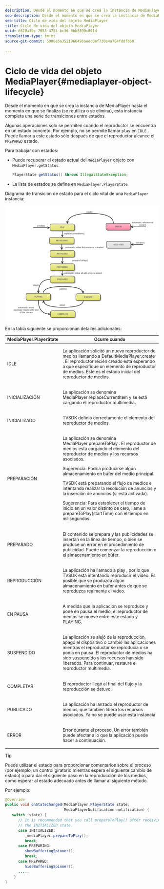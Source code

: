```yaml
---
description: Desde el momento en que se crea la instancia de MediaPlayer hasta el momento en que se finaliza (se reutiliza o se elimina), esta instancia completa una serie de transiciones entre estados.
seo-description: Desde el momento en que se crea la instancia de MediaPlayer hasta el momento en que se finaliza (se reutiliza o se elimina), esta instancia completa una serie de transiciones entre estados.
seo-title: Ciclo de vida del objeto MediaPlayer
title: Ciclo de vida del objeto MediaPlayer
uuid: 6670a30c-7053-4754-bc36-6bb8590c001d
translation-type: tm+mt
source-git-commit: 5908e5a3521966496aeec0ef730e4a704fddfb68

---
```



# Ciclo de vida del objeto MediaPlayer{#mediaplayer-object-lifecycle}

Desde el momento en que se crea la instancia de MediaPlayer hasta el momento en que se finaliza (se reutiliza o se elimina), esta instancia completa una serie de transiciones entre estados.

Algunas operaciones solo se permiten cuando el reproductor se encuentra en un estado concreto. Por ejemplo, no se permite llamar `play` en `IDLE` . Puede llamar a este estado sólo después de que el reproductor alcance el `PREPARED` estado.

Para trabajar con estados:

* Puede recuperar el estado actual del `MediaPlayer` objeto con `MediaPlayer.getStatus`.

   ```java
   PlayerState getStatus() throws IllegalStateException;
   ```

* La lista de estados se define en `MediaPlayer.PlayerState`.

Diagrama de transición de estado para el ciclo vital de una `MediaPlayer` instancia:
<!--<a id="fig_1C55DE3F186F4B36AFFDCDE90379534C"></a>-->

![](assets/player-state-transitions-diagram-android_1.2_web.png)

En la tabla siguiente se proporcionan detalles adicionales:

<table id="table_426F0093E4214EA88CD72A7796B58DFD"> 
 <thead> 
  <tr> 
   <th colname="col1" class="entry"> MediaPlayer.PlayerState </th> 
   <th colname="col2" class="entry"> Ocurre cuando </th> 
  </tr> 
 </thead>
 <tbody> 
  <tr> 
   <td colname="col1"> <span class="codeph"> IDLE </span> </td> 
   <td colname="col2"> <p>La aplicación solicitó un nuevo reproductor de medios llamando a <span class="codeph"> DefaultMediaPlayer.create </span>. El reproductor recién creado está esperando a que especifique un elemento de reproductor de medios. Este es el estado inicial del reproductor de medios. </p> </td> 
  </tr> 
  <tr> 
   <td colname="col1"> <span class="codeph"> INICIALIZACIÓN </span> </td> 
   <td colname="col2"> <p>La aplicación se denomina <span class="codeph"> MediaPlayer.replaceCurrentItem </span>y se está cargando el reproductor multimedia. </p> </td> 
  </tr> 
  <tr> 
   <td colname="col1"> <span class="codeph"> INICIALIZADO </span> </td> 
   <td colname="col2"> <p>TVSDK definió correctamente el elemento del reproductor de medios. </p> </td> 
  </tr> 
  <tr> 
   <td colname="col1"> <span class="codeph"> PREPARACIÓN </span> </td> 
   <td colname="col2"> <p>La aplicación se denomina <span class="codeph"> MediaPlayer.prepareToPlay </span>. El reproductor de medios está cargando el elemento del reproductor de medios y los recursos asociados. </p> <p>Sugerencia:  Podría producirse algún almacenamiento en búfer del medio principal. </p> <p>TVSDK está preparando el flujo de medios e intentando realizar la resolución de anuncios y la inserción de anuncios (si está activada). </p> <p>Sugerencia:  Para establecer el tiempo de inicio en un valor distinto de cero, llame a <span class="codeph"> prepareToPlay(startTime) </span> con el tiempo en milisegundos. </p> </td> 
  </tr> 
  <tr> 
   <td colname="col1"> <span class="codeph"> PREPARADO </span> </td> 
   <td colname="col2"> <p>El contenido se prepara y las publicidades se insertan en la línea de tiempo, o bien se produce un error en el procedimiento de publicidad. Puede comenzar la reproducción o el almacenamiento en búfer. </p> </td> 
  </tr> 
  <tr> 
   <td colname="col1"> <span class="codeph"> REPRODUCCIÓN </span> </td> 
   <td colname="col2"> <p>La aplicación ha llamado a <span class="codeph"> play </span>, por lo que TVSDK está intentando reproducir el vídeo. Es posible que se produzca algún almacenamiento en búfer antes de que se reproduzca realmente el vídeo. </p> </td> 
  </tr> 
  <tr> 
   <td colname="col1"> <span class="codeph"> EN PAUSA </span> </td> 
   <td colname="col2"> <p>A medida que la aplicación se reproduce y pone en pausa el medio, el reproductor de medios se mueve entre este estado y PLAYING. </p> </td> 
  </tr> 
  <tr> 
   <td colname="col1"> <span class="codeph"> SUSPENDIDO </span> </td> 
   <td colname="col2"> <p>La aplicación se alejó de la reproducción, apagó el dispositivo o cambió las aplicaciones mientras el reproductor se reproducía o se ponía en pausa. El reproductor de medios ha sido suspendido y los recursos han sido liberados. Para continuar, restaure el reproductor multimedia. </p> </td> 
  </tr> 
  <tr> 
   <td colname="col1"> <span class="codeph"> COMPLETAR </span> </td> 
   <td colname="col2"> <p>El reproductor llegó al final del flujo y la reproducción se detuvo. </p> </td> 
  </tr> 
  <tr> 
   <td colname="col1"> <span class="codeph"> PUBLICADO </span> </td> 
   <td colname="col2"> <p>La aplicación ha lanzado el reproductor de medios, que también libera los recursos asociados. Ya no se puede usar esta instancia </p> </td> 
  </tr> 
  <tr> 
   <td colname="col1"> <span class="codeph"> ERROR </span> </td> 
   <td colname="col2"> <p>Error durante el proceso. Un error también puede afectar a lo que la aplicación puede hacer a continuación. </p> </td> 
  </tr> 
 </tbody> 
</table>

>[!TIP]
>
>Puede utilizar el estado para proporcionar comentarios sobre el proceso (por ejemplo, un control giratorio mientras espera el siguiente cambio de estado) o para dar el siguiente paso en la reproducción de los medios, como esperar al estado adecuado antes de llamar al siguiente método.

Por ejemplo:

```java
@Override 
public void onStateChanged(MediaPlayer.PlayerState state,  
                           MediaPlayerNotification notification) { 
   switch (state) { 
      // It is recommended that you call prepareToPlay() after receiving  
      // the INITIALIZED state. 
      case INITIALIZED: 
         _mediaPlayer.prepareToPlay(); 
         break; 
      case PREPARING: 
         showBufferingSpinner(); 
         break; 
      case PREPARED: 
         hideBufferingSpinner(); 
      ..... 
    } 
}
```

